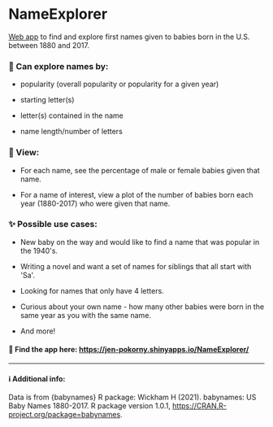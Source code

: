 # NameExplorer

[Web app](https://jen-pokorny.shinyapps.io/NameExplorer/) to find and explore first names given to babies born in the U.S. between 1880 and 2017.

### 🔎 Can explore names by:

-   popularity (overall popularity or popularity for a given year)

-   starting letter(s)

-   letter(s) contained in the name

-   name length/number of letters

### 👀 View:

-   For each name, see the percentage of male or female babies given that name.

-   For a name of interest, view a plot of the number of babies born each year (1880-2017) who were given that name.

### ✨ Possible use cases:

-   New baby on the way and would like to find a name that was popular in the 1940's.

-   Writing a novel and want a set of names for siblings that all start with 'Sa'.

-   Looking for names that only have 4 letters.

-   Curious about your own name - how many other babies were born in the same year as you with the same name.

-   And more!

#### 🔗 Find the app here: <https://jen-pokorny.shinyapps.io/NameExplorer/>

------------------------------------------------------------------------

#### ℹ️ Additional info:

Data is from {babynames} R package: Wickham H (2021). babynames: US Baby Names 1880-2017. R package version 1.0.1, <https://CRAN.R-project.org/package=babynames>.
